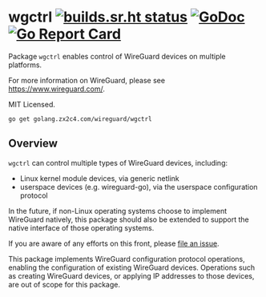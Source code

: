 # wgctrl [![builds.sr.ht status](https://builds.sr.ht/~mdlayher/wireguardctrl.svg)](https://builds.sr.ht/~mdlayher/wireguardctrl?) [![GoDoc](https://godoc.org/golang.zx2c4.com/wireguard/wgctrl?status.svg)](https://godoc.org/golang.zx2c4.com/wireguard/wgctrl) [![Go Report Card](https://goreportcard.com/badge/golang.zx2c4.com/wireguard/wgctrl)](https://goreportcard.com/report/golang.zx2c4.com/wireguard/wgctrl)

Package `wgctrl` enables control of WireGuard devices on multiple platforms.

For more information on WireGuard, please see <https://www.wireguard.com/>.

MIT Licensed.

```text
go get golang.zx2c4.com/wireguard/wgctrl
```

## Overview

`wgctrl` can control multiple types of WireGuard devices, including:

- Linux kernel module devices, via generic netlink
- userspace devices (e.g. wireguard-go), via the userspace configuration protocol

In the future, if non-Linux operating systems choose to implement WireGuard
natively, this package should also be extended to support the native interface
of those operating systems.

If you are aware of any efforts on this front, please
[file an issue](https://github.com/WireGuard/wgctrl-go/issues/new).

This package implements WireGuard configuration protocol operations, enabling
the configuration of existing WireGuard devices. Operations such as creating
WireGuard devices, or applying IP addresses to those devices, are out of scope
for this package.
